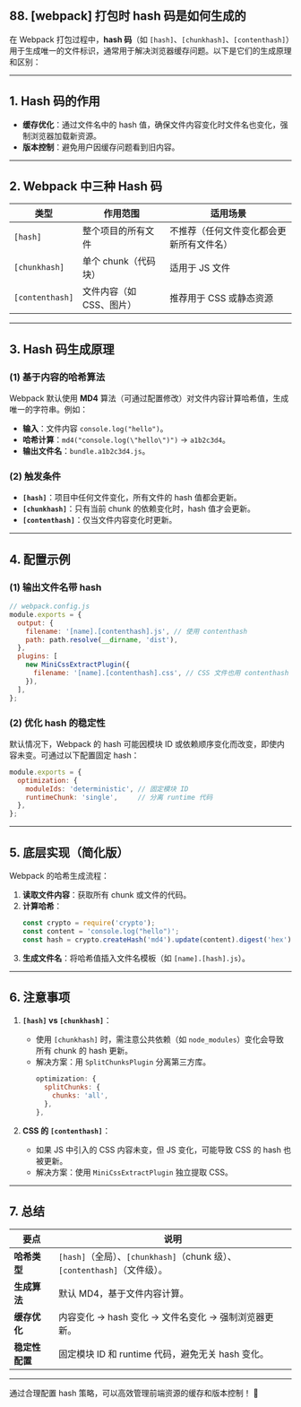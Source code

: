 ## 88. [webpack] 打包时 hash 码是如何生成的

在 Webpack 打包过程中，**hash 码**（如 `[hash]`、`[chunkhash]`、`[contenthash]`）用于生成唯一的文件标识，通常用于解决浏览器缓存问题。以下是它们的生成原理和区别：

---

## **1. Hash 码的作用**
- **缓存优化**：通过文件名中的 hash 值，确保文件内容变化时文件名也变化，强制浏览器加载新资源。
- **版本控制**：避免用户因缓存问题看到旧内容。

---

## **2. Webpack 中三种 Hash 码**
| **类型**         | **作用范围**                | **适用场景**               |
|------------------|---------------------------|--------------------------|
| `[hash]`         | 整个项目的所有文件          | 不推荐（任何文件变化都会更新所有文件名） |
| `[chunkhash]`    | 单个 chunk（代码块）        | 适用于 JS 文件             |
| `[contenthash]`  | 文件内容（如 CSS、图片）     | 推荐用于 CSS 或静态资源     |

---

## **3. Hash 码生成原理**
### **(1) 基于内容的哈希算法**
Webpack 默认使用 **MD4** 算法（可通过配置修改）对文件内容计算哈希值，生成唯一的字符串。例如：
- **输入**：文件内容 `console.log("hello")`。
- **哈希计算**：`md4("console.log(\"hello\")")` → `a1b2c3d4`。
- **输出文件名**：`bundle.a1b2c3d4.js`。

### **(2) 触发条件**
- **`[hash]`**：项目中任何文件变化，所有文件的 hash 值都会更新。
- **`[chunkhash]`**：只有当前 chunk 的依赖变化时，hash 值才会更新。
- **`[contenthash]`**：仅当文件内容变化时更新。

---

## **4. 配置示例**
### **(1) 输出文件名带 hash**
```javascript
// webpack.config.js
module.exports = {
  output: {
    filename: '[name].[contenthash].js', // 使用 contenthash
    path: path.resolve(__dirname, 'dist'),
  },
  plugins: [
    new MiniCssExtractPlugin({
      filename: '[name].[contenthash].css', // CSS 文件也用 contenthash
    }),
  ],
};
```

### **(2) 优化 hash 的稳定性**
默认情况下，Webpack 的 hash 可能因模块 ID 或依赖顺序变化而改变，即使内容未变。可通过以下配置固定 hash：
```javascript
module.exports = {
  optimization: {
    moduleIds: 'deterministic', // 固定模块 ID
    runtimeChunk: 'single',     // 分离 runtime 代码
  },
};
```

---

## **5. 底层实现（简化版）**
Webpack 的哈希生成流程：
1. **读取文件内容**：获取所有 chunk 或文件的代码。
2. **计算哈希**：
   ```javascript
   const crypto = require('crypto');
   const content = 'console.log("hello")';
   const hash = crypto.createHash('md4').update(content).digest('hex').slice(0, 8);
   ```
3. **生成文件名**：将哈希值插入文件名模板（如 `[name].[hash].js`）。

---

## **6. 注意事项**
1. **`[hash]` vs `[chunkhash]`**：
    - 使用 `[chunkhash]` 时，需注意公共依赖（如 `node_modules`）变化会导致所有 chunk 的 hash 更新。
    - 解决方案：用 `SplitChunksPlugin` 分离第三方库。
      ```javascript
      optimization: {
        splitChunks: {
          chunks: 'all',
        },
      },
      ```

2. **CSS 的 `[contenthash]`**：
    - 如果 JS 中引入的 CSS 内容未变，但 JS 变化，可能导致 CSS 的 hash 也被更新。
    - 解决方案：使用 `MiniCssExtractPlugin` 独立提取 CSS。

---

## **7. 总结**
| **要点**               | **说明**                                                                 |
|------------------------|--------------------------------------------------------------------------|
| **哈希类型**           | `[hash]`（全局）、`[chunkhash]`（chunk 级）、`[contenthash]`（文件级）。 |
| **生成算法**           | 默认 MD4，基于文件内容计算。                                             |
| **缓存优化**           | 内容变化 → hash 变化 → 文件名变化 → 强制浏览器更新。                     |
| **稳定性配置**         | 固定模块 ID 和 runtime 代码，避免无关 hash 变化。                        |

---

通过合理配置 hash 策略，可以高效管理前端资源的缓存和版本控制！ 🚀